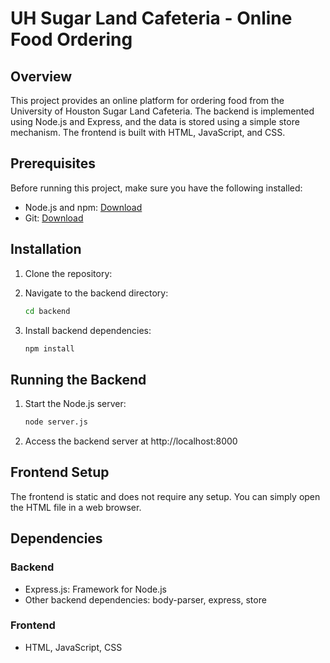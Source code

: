 # UH Sugar Land Cafeteria - Online Food Ordering

## Overview
This project provides an online platform for ordering food from the University of Houston Sugar Land Cafeteria. The backend is implemented using Node.js and Express, and the data is stored using a simple store mechanism. The frontend is built with HTML, JavaScript, and CSS.

## Prerequisites
Before running this project, make sure you have the following installed:
- Node.js and npm: [Download](https://nodejs.org/)
- Git: [Download](https://git-scm.com/)

## Installation
1. Clone the repository:
  
2. Navigate to the backend directory:
   ```sh
   cd backend
   ```
3. Install backend dependencies:
   ```sh
   npm install
   ```

## Running the Backend
1. Start the Node.js server:
   ```sh
   node server.js
   ```
2. Access the backend server at http://localhost:8000

## Frontend Setup
The frontend is static and does not require any setup. You can simply open the HTML file in a web browser.

## Dependencies
### Backend
- Express.js: Framework for Node.js
- Other backend dependencies: body-parser, express, store

### Frontend
- HTML, JavaScript, CSS
